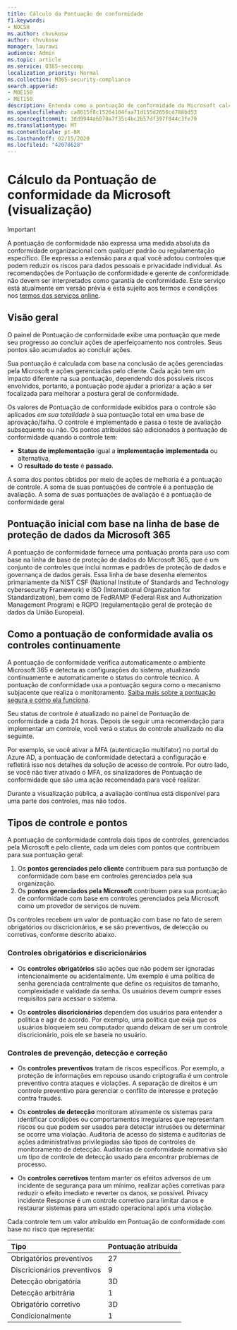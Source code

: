 ```yaml
---
title: Cálculo da Pontuação de conformidade
f1.keywords:
- NOCSH
ms.author: chvukosw
author: chvukosw
manager: laurawi
audience: Admin
ms.topic: article
ms.service: O365-seccomp
localization_priority: Normal
ms.collection: M365-security-compliance
search.appverid:
- MOE150
- MET150
description: Entenda como a pontuação de conformidade da Microsoft calcula uma pontuação personalizada com base nas ações tomadas para lidar com riscos e aprimorar a postura de conformidade.
ms.openlocfilehash: ca8615f8c15264104faa71d155d2656cd788bd53
ms.sourcegitcommit: 3dd9944a6070a7f35c4bc2b57df397f844c3fe79
ms.translationtype: MT
ms.contentlocale: pt-BR
ms.lasthandoff: 02/15/2020
ms.locfileid: "42078628"
---
```

# <a name="microsoft-compliance-score-preview-calculation"></a>Cálculo da Pontuação de conformidade da Microsoft (visualização)

> [!IMPORTANT]
> A pontuação de conformidade não expressa uma medida absoluta da conformidade organizacional com qualquer padrão ou regulamentação específico. Ele expressa a extensão para a qual você adotou controles que podem reduzir os riscos para dados pessoais e privacidade individual. As recomendações de Pontuação de conformidade e gerente de conformidade não devem ser interpretados como garantia de conformidade. Este serviço está atualmente em versão prévia e está sujeito aos termos e condições nos [termos dos serviços online](https://go.microsoft.com/fwlink/?linkid=2108910).

## <a name="overview"></a>Visão geral

O painel de Pontuação de conformidade exibe uma pontuação que mede seu progresso ao concluir ações de aperfeiçoamento nos controles. Seus pontos são acumulados ao concluir ações.

Sua pontuação é calculada com base na conclusão de ações gerenciadas pela Microsoft e ações gerenciadas pelo cliente. Cada ação tem um impacto diferente na sua pontuação, dependendo dos possíveis riscos envolvidos, portanto, a pontuação pode ajudar a priorizar a ação a ser focalizada para melhorar a postura geral de conformidade.

Os valores de Pontuação de conformidade exibidos para o controle são aplicados *em sua totalidade* à sua pontuação total em uma base de aprovação/falha. O controle é implementado e passa o teste de avaliação subsequente ou não. Os pontos atribuídos são adicionados à pontuação de conformidade quando o controle tem:

- **Status de implementação** igual a **implementação** **implementada** ou alternativa,
- O **resultado do teste** é **passado**.

A soma dos pontos obtidos por meio de ações de melhoria é a pontuação de controle. A soma de suas pontuações de controle é a pontuação de avaliação. A soma de suas pontuações de avaliação é a pontuação de conformidade geral

## <a name="initial-score-based-on-microsoft-365-data-protection-baseline"></a>Pontuação inicial com base na linha de base de proteção de dados da Microsoft 365
  
A pontuação de conformidade fornece uma pontuação pronta para uso com base na linha de base de proteção de dados do Microsoft 365, que é um conjunto de controles que inclui normas e padrões de proteção de dados e governança de dados gerais. Essa linha de base desenha elementos primariamente da NIST CSF (National Institute of Standards and Technology cybersecurity Framework) e ISO (International Organization for Standardization), bem como de FedRAMP (Federal Risk and Authorization Management Program) e RGPD (regulamentação geral de proteção de dados da União Europeia).

## <a name="how-compliance-score-continuously-assesses-controls"></a>Como a pontuação de conformidade avalia os controles continuamente

A pontuação de conformidade verifica automaticamente o ambiente Microsoft 365 e detecta as configurações do sistema, atualizando continuamente e automaticamente o status do controle técnico. A pontuação de conformidade usa a pontuação segura como o mecanismo subjacente que realiza o monitoramento. [Saiba mais sobre a pontuação segura e como ela funciona](../security/mtp/microsoft-secure-score.md).

Seu status de controle é atualizado no painel de Pontuação de conformidade a cada 24 horas. Depois de seguir uma recomendação para implementar um controle, você verá o status do controle atualizado no dia seguinte.

Por exemplo, se você ativar a MFA (autenticação multifator) no portal do Azure AD, a pontuação de conformidade detectará a configuração e refletirá isso nos detalhes da solução de acesso de controle. Por outro lado, se você não tiver ativado o MFA, os sinalizadores de Pontuação de conformidade que são uma ação recomendada para você realizar.

Durante a visualização pública, a avaliação contínua está disponível para uma parte dos controles, mas não todos.
  
## <a name="control-types-and-points"></a>Tipos de controle e pontos

A pontuação de conformidade controla dois tipos de controles, gerenciados pela Microsoft e pelo cliente, cada um deles com pontos que contribuem para sua pontuação geral:

1. Os **pontos gerenciados pelo cliente** contribuem para sua pontuação de conformidade com base em controles gerenciados pela sua organização.
2. Os **pontos gerenciados pela Microsoft** contribuem para sua pontuação de conformidade com base em controles gerenciados pela Microsoft como um provedor de serviços de nuvem.

Os controles recebem um valor de pontuação com base no fato de serem obrigatórios ou discricionários, e se são preventivos, de detecção ou corretivas, conforme descrito abaixo.

### <a name="mandatory-and-discretionary-controls"></a>Controles obrigatórios e discricionários

 - Os **controles obrigatórios** são ações que não podem ser ignoradas intencionalmente ou acidentalmente. Um exemplo é uma política de senha gerenciada centralmente que define os requisitos de tamanho, complexidade e validade da senha. Os usuários devem cumprir esses requisitos para acessar o sistema.
  
 - Os **controles discricionários** dependem dos usuários para entender a política e agir de acordo. Por exemplo, uma política que exija que os usuários bloqueiem seu computador quando deixam de ser um controle discricionário, pois ele se baseia no usuário.
  
### <a name="preventative-detective-and-corrective-controls"></a>Controles de prevenção, detecção e correção
  
 - Os **controles preventivos** tratam de riscos específicos. Por exemplo, a proteção de informações em repouso usando criptografia é um controle preventivo contra ataques e violações. A separação de direitos é um controle preventivo para gerenciar o conflito de interesse e proteção contra fraudes.
  
 - Os **controles de detecção** monitoram ativamente os sistemas para identificar condições ou comportamentos irregulares que representam riscos ou que podem ser usados para detectar intrusões ou determinar se ocorre uma violação. Auditoria de acesso do sistema e auditorias de ações administrativas privilegiadas são tipos de controles de monitoramento de detecção. Auditorias de conformidade normativa são um tipo de controle de detecção usado para encontrar problemas de processo.
  
- Os **controles corretivos** tentam manter os efeitos adversos de um incidente de segurança para um mínimo, realizar ações corretivas para reduzir o efeito imediato e reverter os danos, se possível. Privacy incidente Response é um controle corretivo para limitar danos e restaurar sistemas para um estado operacional após uma violação.
  
Cada controle tem um valor atribuído em Pontuação de conformidade com base no risco que representa:

|**Tipo**|**Pontuação atribuída**|
|:-----|:-----|
| Obrigatórios preventivos | 27 |
| Discricionários preventivos | 9  |
| Detecção obrigatória | 3D |
| Detecção arbitrária | 1 |
| Obrigatório corretivo | 3D |
| Condicionalmente | 1 |
  
